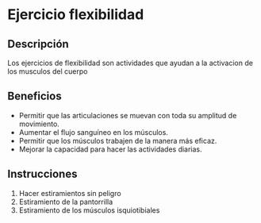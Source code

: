 # Ejercicio flexibilidad 

## Descripción
Los ejercicios de flexibilidad son actividades que ayudan a la activacion de los musculos del cuerpo

## Beneficios
- Permitir que las articulaciones se muevan con toda su amplitud de movimiento.
- Aumentar el flujo sanguíneo en los músculos.
- Permitir que los músculos trabajen de la manera más eficaz.
- Mejorar la capacidad para hacer las actividades diarias.

## Instrucciones
1. Hacer estiramientos sin peligro
2. Estiramiento de la pantorrilla
3. Estiramiento de los músculos isquiotibiales